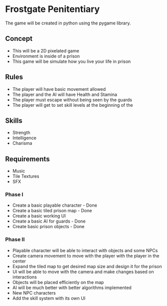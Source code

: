 # Frostgate Penitentiary
The game will be created in python using the pygame library.

## Concept
- This will be a 2D pixelated game
- Environment is inside of a prison
- This game will be simulate how you live your life in prison

## Rules
- The player will have basic movement allowed
- The player and the AI will have Health and Stamina
- The player must escape without being seen by the guards
- The player will get to set skill levels at the beginning of the 

## Skills
- Strength
- Intelligence
- Charisma

## Requirements
- Music
- Tile Textures
- SFX

### Phase I
- Create a basic playable character - Done 
- Create a basic tiled prison map - Done
- Create a basic working UI
- Create a basic AI for guards - Done
- Create basic prison objects - Done

### Phase II
- Playable character will be able to interact with objects and some NPCs
- Create camera movement to move with the player with the player in the center
- Expand the tiled map to get desired map size and design it for the prison
- UI will be able to move with the camera and make changes based on interactions
- Objects will be placed efficiently on the map
- AI will be much better with better algorithms implemented
- New NPC characters
- Add the skill system with its own UI
